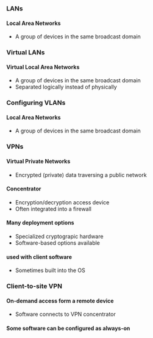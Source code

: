 ### LANs

#### Local Area Networks
- A group of devices in the same broadcast domain

### Virtual LANs

#### Virtual Local Area Networks
- A group of devices in the same broadcast domain
- Separated logically instead of physically

### Configuring VLANs

#### Local Area Networks
- A group of devices in the same broadcast domain

### VPNs

#### Virtual Private Networks
- Encrypted (private) data traversing a public network

#### Concentrator
- Encryption/decryption access device
- Often integrated into a firewall

#### Many deployment options
- Specialized cryptograpic hardware
- Software-based options available

#### used with client software
- Sometimes built into the OS

### Client-to-site VPN

#### On-demand access form a remote device
- Software connects to VPN concentrator

#### Some software can be configured as always-on
